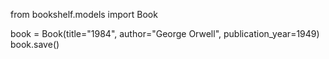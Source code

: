from bookshelf.models import Book


book = Book(title="1984", author="George Orwell", publication_year=1949)
book.save()